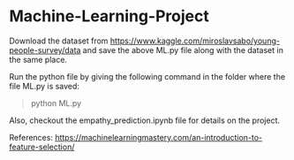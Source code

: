 # Machine-Learning-Project

Download the dataset from https://www.kaggle.com/miroslavsabo/young-people-survey/data and save the above ML.py file along with the dataset in the same place.

Run the python file by giving the following command in the folder where the file ML.py is saved:

> python ML.py

Also, checkout the empathy_prediction.ipynb file for details on the project.

References:
https://machinelearningmastery.com/an-introduction-to-feature-selection/

